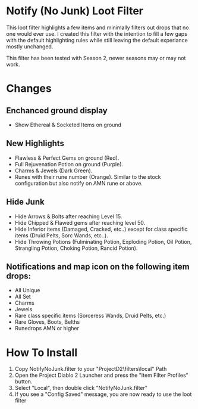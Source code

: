 # Notify (No Junk) Loot Filter
This loot filter highlights a few items and minimally filters out drops that no one would ever use. I created this filter with the intention to fill a few gaps with the default highlighting rules while still leaving the default experiance mostly unchanged.

This filter has been tested with Season 2, newer seasons may or may not work.

# Changes

## Enchanced ground display
* Show Ethereal & Socketed Items on ground

## New Highlights
* Flawless & Perfect Gems on ground (Red).
* Full Rejuvenation Potion on ground (Purple).
* Charms & Jewels (Dark Green).
* Runes with their rune number (Orange). Similar to the stock configuration but also notify on AMN rune or above.

## Hide Junk
* Hide Arrows & Bolts after reaching Level 15.
* Hide Chipped & Flawed gems after reaching level 50.
* Hide Inferior items (Damaged, Cracked, etc..) except for class specific items (Druid Pelts, Sorc Wands, etc..).
* Hide Throwing Potions (Fulminating Potion, Exploding Potion, Oil Potion, Strangling Potion, Choking Potion, Rancid Potion).

## Notifications and map icon on the following item drops:
* All Unique
* All Set
* Charms
* Jewels
* Rare class specific items (Sorceress Wands, Druid Pelts, etc.)
* Rare Gloves, Boots, Belths
* Runedrops AMN or higher

# How To Install
1. Copy NotifyNoJunk.filter to your "ProjectD2\filters\local" Path
2. Open the Project Diablo 2 Launcher and press the "Item Filter Profiles" button.
3. Select "Local", then double click "NotifyNoJunk.filter"
4. If you see a "Config Saved" message, you are now ready to use the loot filter

